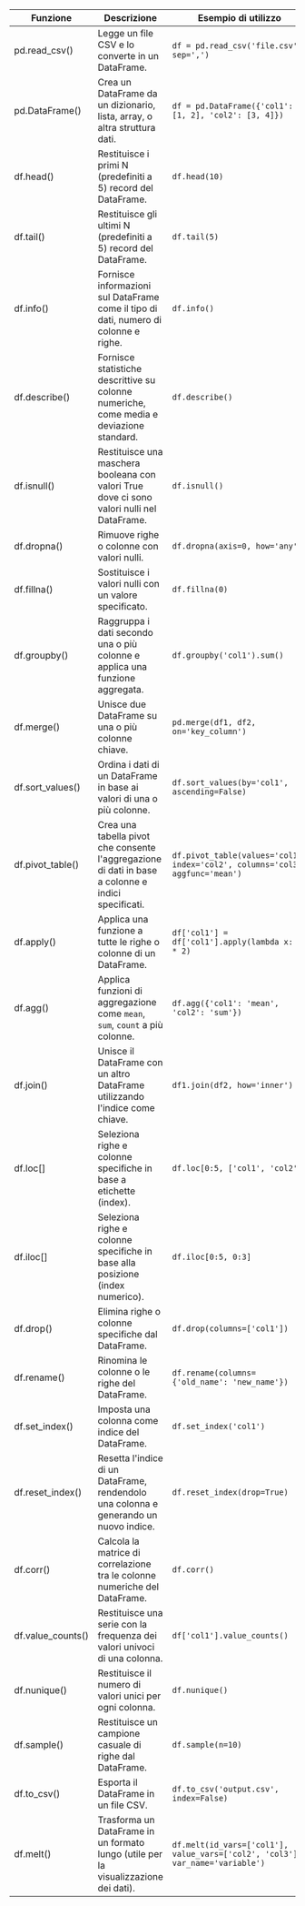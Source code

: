 | Funzione          | Descrizione                                                                                        | Esempio di utilizzo                                                           |
| ----------------- | -------------------------------------------------------------------------------------------------- | ----------------------------------------------------------------------------- |
| pd.read_csv()     | Legge un file CSV e lo converte in un DataFrame.                                                   | `df = pd.read_csv('file.csv', sep=',')`                                       |
| pd.DataFrame()    | Crea un DataFrame da un dizionario, lista, array, o altra struttura dati.                          | `df = pd.DataFrame({'col1': [1, 2], 'col2': [3, 4]})`                         |
| df.head()         | Restituisce i primi N (predefiniti a 5) record del DataFrame.                                      | `df.head(10)`                                                                 |
| df.tail()         | Restituisce gli ultimi N (predefiniti a 5) record del DataFrame.                                   | `df.tail(5)`                                                                  |
| df.info()         | Fornisce informazioni sul DataFrame come il tipo di dati, numero di colonne e righe.               | `df.info()`                                                                   |
| df.describe()     | Fornisce statistiche descrittive su colonne numeriche, come media e deviazione standard.           | `df.describe()`                                                               |
| df.isnull()       | Restituisce una maschera booleana con valori True dove ci sono valori nulli nel DataFrame.         | `df.isnull()`                                                                 |
| df.dropna()       | Rimuove righe o colonne con valori nulli.                                                          | `df.dropna(axis=0, how='any')`                                                |
| df.fillna()       | Sostituisce i valori nulli con un valore specificato.                                              | `df.fillna(0)`                                                                |
| df.groupby()      | Raggruppa i dati secondo una o più colonne e applica una funzione aggregata.                       | `df.groupby('col1').sum()`                                                    |
| df.merge()        | Unisce due DataFrame su una o più colonne chiave.                                                  | `pd.merge(df1, df2, on='key_column')`                                         |
| df.sort_values()  | Ordina i dati di un DataFrame in base ai valori di una o più colonne.                              | `df.sort_values(by='col1', ascending=False)`                                  |
| df.pivot_table()  | Crea una tabella pivot che consente l'aggregazione di dati in base a colonne e indici specificati. | `df.pivot_table(values='col1', index='col2', columns='col3', aggfunc='mean')` |
| df.apply()        | Applica una funzione a tutte le righe o colonne di un DataFrame.                                   | `df['col1'] = df['col1'].apply(lambda x: x * 2)`                              |
| df.agg()          | Applica funzioni di aggregazione come `mean`, `sum`, `count` a più colonne.                        | `df.agg({'col1': 'mean', 'col2': 'sum'})`                                     |
| df.join()         | Unisce il DataFrame con un altro DataFrame utilizzando l'indice come chiave.                       | `df1.join(df2, how='inner')`                                                  |
| df.loc[]          | Seleziona righe e colonne specifiche in base a etichette (index).                                  | `df.loc[0:5, ['col1', 'col2']]`                                               |
| df.iloc[]         | Seleziona righe e colonne specifiche in base alla posizione (index numerico).                      | `df.iloc[0:5, 0:3]`                                                           |
| df.drop()         | Elimina righe o colonne specifiche dal DataFrame.                                                  | `df.drop(columns=['col1'])`                                                   |
| df.rename()       | Rinomina le colonne o le righe del DataFrame.                                                      | `df.rename(columns={'old_name': 'new_name'})`                                 |
| df.set_index()    | Imposta una colonna come indice del DataFrame.                                                     | `df.set_index('col1')`                                                        |
| df.reset_index()  | Resetta l'indice di un DataFrame, rendendolo una colonna e generando un nuovo indice.              | `df.reset_index(drop=True)`                                                   |
| df.corr()         | Calcola la matrice di correlazione tra le colonne numeriche del DataFrame.                         | `df.corr()`                                                                   |
| df.value_counts() | Restituisce una serie con la frequenza dei valori univoci di una colonna.                          | `df['col1'].value_counts()`                                                   |
| df.nunique()      | Restituisce il numero di valori unici per ogni colonna.                                            | `df.nunique()`                                                                |
| df.sample()       | Restituisce un campione casuale di righe dal DataFrame.                                            | `df.sample(n=10)`                                                             |
| df.to_csv()       | Esporta il DataFrame in un file CSV.                                                               | `df.to_csv('output.csv', index=False)`                                        |
| df.melt()         | Trasforma un DataFrame in un formato lungo (utile per la visualizzazione dei dati).                | `df.melt(id_vars=['col1'], value_vars=['col2', 'col3'], var_name='variable')` |

